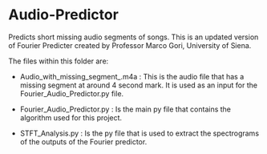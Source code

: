 # Audio-Predictor
Predicts short missing audio segments of songs. This is an updated version of Fourier Predicter created by Professor Marco Gori, University of Siena.

The files within this folder are:

- Audio_with_missing_segment_.m4a : This is the audio file that has a missing segment at around 4 second mark. It is used as an input for the Fourier_Audio_Predictor.py file.

- Fourier_Audio_Predictor.py : Is the main py file that contains the algorithm used for this project.

- STFT_Analysis.py : Is the py file that is used to extract the spectrograms of the outputs of the Fourier predictor.
